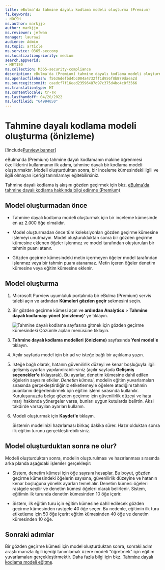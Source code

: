 ```yaml
---
title: eBulma'da tahmine dayalı kodlama modeli oluşturma (Premium)
f1.keywords:
- NOCSH
ms.author: markjjo
author: markjjo
ms.reviewer: jefwan
manager: laurawi
audience: Admin
ms.topic: article
ms.service: O365-seccomp
ms.localizationpriority: medium
search.appverid:
- MET150
ms.collection: M365-security-compliance
description: eBulma'da (Premium) tahmine dayalı kodlama modeli oluşturmayı öğrenin. Bu, bir inceleme kümesindeki ilgili ve ilgili olmayan içeriği belirlemenize yardımcı olmak için eBulma(Premium) içindeki makine öğrenmesi özelliklerini kullanmanın ilk adımıdır.
ms.openlocfilehash: f5636defbd4bc004a4732ff1d956f8b879daea2d
ms.sourcegitcommit: caedcf7f16eed23596487d97c375d4bc4c8f3566
ms.translationtype: MT
ms.contentlocale: tr-TR
ms.lasthandoff: 04/20/2022
ms.locfileid: "64994050"
---
```

# <a name="create-a-predictive-coding-model-preview"></a>Tahmine dayalı kodlama modeli oluşturma (önizleme)

[!include[Purview banner](../includes/purview-rebrand-banner.md)]

eBulma'da (Premium) tahmine dayalı kodlamanın makine öğrenmesi özelliklerini kullanmanın ilk adımı, tahmine dayalı bir kodlama modeli oluşturmaktır. Modeli oluşturduktan sonra, bir inceleme kümesindeki ilgili ve ilgili olmayan içeriği tanımlamayı eğitebilirsiniz.

Tahmine dayalı kodlama iş akışını gözden geçirmek için bkz. [eBulma'da tahmine dayalı kodlama hakkında bilgi edinme (Premium)](predictive-coding-overview.md#the-predictive-coding-workflow)

## <a name="before-you-create-a-model"></a>Model oluşturmadan önce

- Tahmine dayalı kodlama modeli oluşturmak için bir inceleme kümesinde en az 2.000 öğe olmalıdır.

- Model oluşturmadan önce tüm koleksiyonları gözden geçirme kümesine işlemeyi unutmayın. Model oluşturulduktan sonra bir gözden geçirme kümesine eklenen öğeler işlenmez ve model tarafından oluşturulan bir tahmin puanı atanır.

- Gözden geçirme kümesindeki metin içermeyen öğeler model tarafından işlenmez veya bir tahmin puanı atanamaz. Metin içeren öğeler denetim kümesine veya eğitim kümesine eklenir.

## <a name="create-a-model"></a>Model oluşturma

1. Microsoft Purview uyumluluk portalında bir eBulma (Premium) servis talebi açın ve ardından **Kümeleri gözden geçir** sekmesini seçin.

2. Bir gözden geçirme kümesi açın ve **ardından Analytics** >  **Tahmine dayalı kodlamayı yönet (önizleme)'** ye tıklayın.

   ![Tahmine dayalı kodlama sayfasına gitmek için gözden geçirme kümesindeki Çözümle açılan menüsüne tıklayın.](..\media\ManagePredictiveCoding.png)

3. **Tahmine dayalı kodlama modelleri (önizleme)** sayfasında **Yeni model'e** tıklayın.

4. Açılır sayfada model için bir ad ve isteğe bağlı bir açıklama yazın.

5. İsteğe bağlı olarak, hatanın güvenilirlik düzeyi ve kenar boşluğuyla ilgili gelişmiş ayarları yapılandırabilirsiniz (açılır sayfada **Gelişmiş seçenekler'e** tıklayarak). Bu ayarlar, denetim kümesine dahil edilen öğelerin sayısını etkiler. *Denetim kümesi*, modelin eğitim yuvarlamaları sırasında gerçekleştirdiğiniz etiketlemeyle öğelere atadığını tahmin puanlarını değerlendirmek için eğitim işlemi sırasında kullanılır. Kuruluşunuzda belge gözden geçirme için güvenilirlik düzeyi ve hata marjı hakkında yönergeler varsa, bunları uygun kutularda belirtin. Aksi takdirde varsayılan ayarları kullanın.

6. Modeli oluşturmak için **Kaydet'e** tıklayın.

   Sistemin modelinizi hazırlaması birkaç dakika sürer. Hazır olduktan sonra ilk eğitim turunu gerçekleştirebilirsiniz.

## <a name="what-happens-after-you-create-a-model"></a>Model oluşturduktan sonra ne olur?

Modeli oluşturduktan sonra, modelin oluşturulması ve hazırlanması sırasında arka planda aşağıdaki işlemler gerçekleşir:

- Sistem, denetim kümesi için öğe sayısını hesaplar. Bu boyut, gözden geçirme kümesindeki öğelerin sayısına, güvenilirlik düzeyine ve hatanın kenar boşluğuna yönelik ayarları temel alır. Denetim kümesi öğeleri rastgele seçilir ve denetim kümesi öğeleri olarak belirlenir. Sistem, eğitimin ilk turunda denetim kümesinden 10 öğe içerir.

- Sistem, ilk eğitim turu için eğitim kümesine dahil edilecek gözden geçirme kümesinden rastgele 40 öğe seçer. Bu nedenle, eğitimin ilk turu etiketleme için 50 öğe içerir: eğitim kümesinden 40 öğe ve denetim kümesinden 10 öğe.

## <a name="next-steps"></a>Sonraki adımlar

Bir gözden geçirme kümesi için model oluşturduktan sonra, sonraki adım araştırmanızla ilgili içeriği tanımlamak üzere modeli "öğretmek" için eğitim yuvarlamaları gerçekleştirmektir. Daha fazla bilgi için bkz. [Tahmine dayalı kodlama modeli eğitme](predictive-coding-train-model.md).
